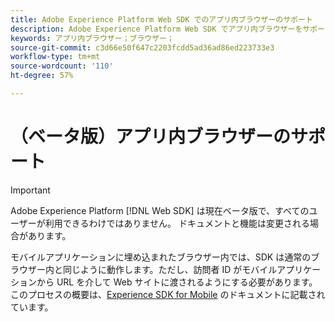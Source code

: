 ```yaml
---
title: Adobe Experience Platform Web SDK でのアプリ内ブラウザーのサポート
description: Adobe Experience Platform Web SDK でアプリ内ブラウザーをサポートする方法について説明します。
keywords: アプリ内ブラウザー；ブラウザー；
source-git-commit: c3d66e50f647c2203fcdd5ad36ad86ed223733e3
workflow-type: tm+mt
source-wordcount: '110'
ht-degree: 57%

---
```



# （ベータ版）アプリ内ブラウザーのサポート

>[!IMPORTANT]
>
>Adobe Experience Platform [!DNL Web SDK] は現在ベータ版で、すべてのユーザーが利用できるわけではありません。 ドキュメントと機能は変更される場合があります。

モバイルアプリケーションに埋め込まれたブラウザー内では、SDK は通常のブラウザー内と同じように動作します。ただし、訪問者 ID がモバイルアプリケーションから URL を介して Web サイトに渡されるようにする必要があります。このプロセスの概要は、[Experience SDK for Mobile](https://experienceleague.adobe.com/docs/mobile-services/ios/sdk-reference-ios/hybrid-app.html) のドキュメントに記載されています。
